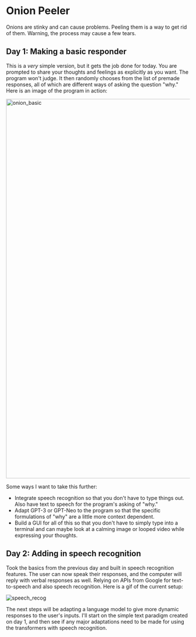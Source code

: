 # Onion Peeler
Onions are stinky and can cause problems. Peeling them is a way to get rid of them. Warning, the process may cause a few tears.

## Day 1: Making a basic responder
This is a *very* simple version, but it gets the job done for today. You are prompted to share your thoughts and feelings as explicitly as you want. The program won't judge. It then randomly chooses from the list of premade responses, all of which are different ways of asking the question "why." Here is an image of the program in action:

<img width="1037" alt="onion_basic" src="https://user-images.githubusercontent.com/78826759/183795809-28538d81-9dc9-4bde-a2e3-41ca1b8eeb46.png">

Some ways I want to take this further: 

- Integrate speech recognition so that you don't have to type things out. Also have text to speech for the program's asking of "why."
- Adapt GPT-3 or GPT-Neo to the program so that the specific formulations of "why" are a little more context dependent.
- Build a GUI for all of this so that you don't have to simply type into a terminal and can maybe look at a calming image or looped video while expressing your thoughts.

## Day 2: Adding in speech recognition
Took the basics from the previous day and built in speech recognition features. The user can now speak their responses, and the computer will reply with verbal responses as well. Relying on APIs from Google for text-to-speech and also speech recognition. Here is a gif of the current setup:

![speech_recog](https://user-images.githubusercontent.com/78826759/183814696-873df9e8-5b7a-4cf1-a5bf-e90ea8eea173.gif)

The next steps will be adapting a language model to give more dynamic responses to the user's inputs. I'll start on the simple text paradigm created on day 1, and then see if any major adaptations need to be made for using the transformers with speech recognition.
